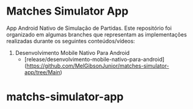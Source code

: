 # Matches Simulator App

App Android Nativo de Simulação de Partidas. Este repositório foi organizado em algumas branches que representam as implementações realizadas durante os seguintes conteúdos/vídeos:

1. Desenvolvimento Mobile Nativo Para Android
    - [release/desenvolvimento-mobile-nativo-para-android] (https://github.com/MelGibsonJunior/matches-simulator-app/tree/Main)
# matchs-simulator-app
